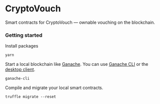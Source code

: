 # CryptoVouch

Smart contracts for CryptoVouch — ownable vouching on the blockchain.

### Getting started

Install packages

```
yarn
```

Start a local blockchain like [Ganache](https://github.com/trufflesuite/ganache). You can use [Ganache CLI](https://github.com/trufflesuite/ganache-cli) or the [desktop client](http://truffleframework.com/ganache/).

```
ganache-cli
```

Compile and migrate your local smart contracts.

```
truffle migrate --reset
```
